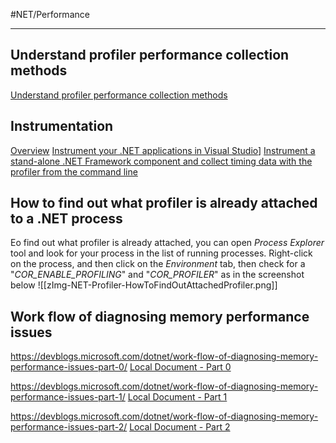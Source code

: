 #NET/Performance 

---

## Understand profiler performance collection methods
[Understand profiler performance collection methods](https://learn.microsoft.com/en-us/visualstudio/profiling/understanding-performance-collection-methods-perf-profiler?view=vs-2022)

## Instrumentation
[Overview](https://learn.microsoft.com/en-us/visualstudio/profiling/instrumentation-overview?view=vs-2022)
[Instrument your .NET applications in Visual Studio](https://learn.microsoft.com/en-us/visualstudio/profiling/instrumentation?view=vs-202)]
[Instrument a stand-alone .NET Framework component and collect timing data with the profiler from the command line](https://learn.microsoft.com/en-us/visualstudio/profiling/instrument-dotnet-framework-component-and-collect-timing-data?view=vs-2022)

## How to find out what profiler is already attached to a .NET process

Еo find out what profiler is already attached, you can open *Process Explorer* tool and look for your process in the list of running processes. 
Right-click on the process, and then click on the *Environment* tab, then check for a "*COR_ENABLE_PROFILING*" and "*COR_PROFILER*" as in the screenshot below
![[zImg-NET-Profiler-HowToFindOutAttachedProfiler.png]]

## Work flow of diagnosing memory performance issues

https://devblogs.microsoft.com/dotnet/work-flow-of-diagnosing-memory-performance-issues-part-0/
[Local Document - Part 0](zDOC_NET-Profiling-Wworkflow-Diagnostic-Memory-Performance-P0.mhtml)

https://devblogs.microsoft.com/dotnet/work-flow-of-diagnosing-memory-performance-issues-part-1/
[Local Document - Part 1](zDOC_NET-Profiling-Wworkflow-Diagnostic-Memory-Performance-P1.mhtml)

https://devblogs.microsoft.com/dotnet/work-flow-of-diagnosing-memory-performance-issues-part-2/
[Local Document - Part 2](zDOC_NET-Profiling-Wworkflow-Diagnostic-Memory-Performance-P2.mhtml)